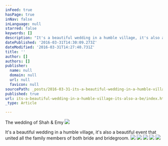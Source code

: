 ```yaml
---
inFeed: true
hasPage: true
inNav: false
inLanguage: null
starred: false
keywords: []
description: "It's a beautiful wedding in a humble village, it's also a beautiful event that united all the family members of both bride and bridegroom.\_"
datePublished: '2016-03-31T14:30:09.273Z'
dateModified: '2016-03-31T14:27:40.731Z'
title: ''
author: []
authors: []
publisher:
  name: null
  domain: null
  url: null
  favicon: null
sourcePath: _posts/2016-03-31-its-a-beautiful-wedding-in-a-humble-village-its-also-a-be.md
published: true
url: its-a-beautiful-wedding-in-a-humble-village-its-also-a-be/index.html
_type: Article

---
```

The wedding of Shah & Emy
![](https://the-grid-user-content.s3-us-west-2.amazonaws.com/79b704fb-a82f-47b2-b0f9-d62725cf0e2c.jpg)

It's a beautiful wedding in a humble village, it's also a beautiful event that united all the family members of both bride and bridegroom. ![](https://the-grid-user-content.s3-us-west-2.amazonaws.com/9a8b645b-f28a-4833-8e3f-336282a6a2c1.jpg)
![](https://the-grid-user-content.s3-us-west-2.amazonaws.com/92d919b6-9c0b-4c2f-81bb-0a3d36f14c1f.jpg)
![](https://the-grid-user-content.s3-us-west-2.amazonaws.com/6bb2093c-3c83-4327-a2ce-fcbd138ae56a.jpg)
![](https://the-grid-user-content.s3-us-west-2.amazonaws.com/33d35bbd-477b-493d-bb97-4a84c4d616ac.jpg)
![](https://the-grid-user-content.s3-us-west-2.amazonaws.com/025a4e11-c577-4f40-bc02-53662caab21f.jpg)